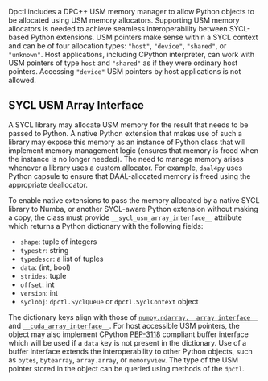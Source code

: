 Dpctl includes a DPC++ USM memory manager to allow Python objects to be allocated using USM memory allocators. Supporting USM memory allocators is needed to achieve seamless interoperability between SYCL-based Python extensions. USM pointers make sense within a SYCL context and can be of four allocation types: `"host"`, `"device"`, `"shared"`, or `"unknown"`. Host applications, including CPython interpreter, can work with USM pointers of type `host` and `"shared"` as if they were ordinary host pointers. Accessing `"device"` USM pointers by host applications is not allowed.

## SYCL USM Array Interface
A SYCL library may allocate USM memory for the result that needs to be passed to Python. A native Python extension that makes use of such a library may expose this memory as an instance of Python class that will implement memory management logic (ensures that memory is freed when the instance is no longer needed). The need to manage memory arises whenever a library uses a custom allocator. For example, `daal4py` uses Python capsule to ensure that DAAL-allocated memory is freed using the appropriate deallocator. 

To enable native extensions to pass the memory allocated by a native SYCL library to Numba, or another SYCL-aware Python extension without making a copy, the class must provide `__sycl_usm_array_interface__` attribute which returns a Python dictionary with the following fields:

* `shape`: tuple of integers
* `typestr`: string
* `typedescr`: a list of tuples 
* `data`: (int, bool)
* `strides`: tuple
* `offset`: int
* `version`: int
* `syclobj`: `dpctl.SyclQueue` or `dpctl.SyclContext` object

The dictionary keys align with those of [``numpy.ndarray.__array_interface__``](https://numpy.org/doc/stable/reference/arrays.interface.html) and [``__cuda_array_interface__``](http://numba.pydata.org/numba-doc/latest/cuda/cuda_array_interface.html). For host accessible USM pointers, the object may also implement CPython [PEP-3118](https://www.python.org/dev/peps/pep-3118/) compliant buffer interface which will be used if a `data` key is not present in the dictionary. Use of a buffer interface extends the interoperability to other Python objects, such as `bytes`, `bytearray`, `array.array`, or `memoryview`. The type of the USM pointer stored in the object can be queried using methods of the `dpctl`.
